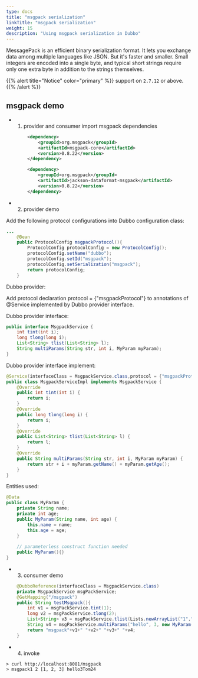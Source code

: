 ```yaml
---
type: docs
title: "msgpack serialization"
linkTitle: "msgpack serialization"
weight: 15
description: "Using msgpack serialization in Dubbo"
---
```


MessagePack is an efficient binary serialization format. It lets you exchange data among multiple languages like JSON. 
But it's faster and smaller. Small integers are encoded into a single byte, and typical short strings require only one 
extra byte in addition to the strings themselves.

{{% alert title="Notice" color="primary" %}}
support on `2.7.12` or above.
{{% /alert %}}

## msgpack demo

- 1. provider and consumer import msgpack dependencies

```xml
        <dependency>
            <groupId>org.msgpack</groupId>
            <artifactId>msgpack-core</artifactId>
            <version>0.8.22</version>
        </dependency>

        <dependency>
            <groupId>org.msgpack</groupId>
            <artifactId>jackson-dataformat-msgpack</artifactId>
            <version>0.8.22</version>
        </dependency>
```

- 2. provider demo

Add the following protocol configurations into Dubbo configuration class:

```java
...
    @Bean
	public ProtocolConfig msgpackProtocol(){
        ProtocolConfig protocolConfig = new ProtocolConfig();
        protocolConfig.setName("dubbo");
        protocolConfig.setId("msgpack");
        protocolConfig.setSerialization("msgpack");
        return protocolConfig;
    }
```

Dubbo provider:

Add protocol declaration protocol = {"msgpackProtocol"} to annotations of @Service implemented by Dubbo provider interface.

Dubbo provider interface:
```java
public interface MsgpackService {
    int tint(int i);
    long tlong(long i);
    List<String> tlist(List<String> l);
    String multiParams(String str, int i, MyParam myParam);
}
```

Dubbo provider interface implement:

```java
@Service(interfaceClass = MsgpackService.class,protocol = {"msgpackProtocol"})
public class MsgpackServiceImpl implements MsgpackService {
    @Override
    public int tint(int i) {
        return i;
    }
    @Override
    public long tlong(long i) {
        return i;
    }
    @Override
    public List<String> tlist(List<String> l) {
        return l;
    }
    @Override
    public String multiParams(String str, int i, MyParam myParam) {
        return str + i + myParam.getName() + myParam.getAge();
    }
}
```

Entities used:

```java
@Data
public class MyParam {
    private String name;
    private int age;
    public MyParam(String name, int age) {
        this.name = name;
        this.age = age;
    }
    
    // parameterless construct function needed
    public MyParam(){}
}
```

- 3. consumer demo

```java
    @DubboReference(interfaceClass = MsgpackService.class)
    private MsgpackService msgPackService;
    @GetMapping("/msgpack")
    public String testMsgpack(){
        int v1 = msgPackService.tint(1);
        long v2 = msgPackService.tlong(2);
        List<String> v3 = msgPackService.tlist(Lists.newArrayList("1","2","3"));
        String v4 = msgPackService.multiParams("hello", 3, new MyParam("Tom", 24));
        return "msgpack"+v1+" "+v2+" "+v3+" "+v4;
    }
```

- 4. invoke

```
> curl http://localhost:8081/msgpack
> msgpack1 2 [1, 2, 3] hello3Tom24
```
